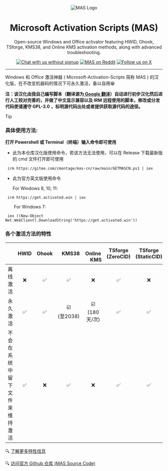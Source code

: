 <p align="center"><img src="https://massgrave.dev/img/logo_small.png" alt="MAS Logo"></p>

<h1 align="center">Microsoft  Activation  Scripts (MAS)</h1>

<p align="center">Open-source Windows and Office activator featuring HWID, Ohook, TSforge, KMS38, and Online KMS activation methods, along with advanced troubleshooting.</p>

<p align="center">
    <a href="https://discord.gg/tVFN4N84PP"><img src="https://img.shields.io/badge/Chat%20with%20us%20on%20Discord--blue?style=social&logo=discord" alt="Chat with us without signup" title="Chat with us without signup"></a>
    <a href="https://www.reddit.com/r/MAS_Activator"><img src="https://img.shields.io/badge/MAS%20on%20Reddit--orange?style=social&logo=reddit" alt="MAS on Reddit" title="MAS on Reddit"></a>
    <a href="https://twitter.com/massgravel"><img src="https://img.shields.io/twitter/follow/massgravel" alt="Follow us on X" title="Follow us on X"></a>
</p>

<hr>


Windows 和 Office 激活神器 ( Microsoft-Activation-Scripts 简称 MAS ) 的汉化版，在不改变机器码的情况下可永久激活，备以自用😁

 **注：该汉化由我自己编写脚本（翻译源为[ Google 翻译](https://translate.google.com)）自动进行初步汉化然后进行人工校对完善的，并做了中文显示兼容以及 IRM 远程使用的脚本，修改或分发代码使请遵守 GPL-3.0 ，标明源代码出处或者提供获取源代码的途径。**

> [!TIP]
> 
> ### 具体使用方法: 
> 
> **打开 Powershell 或 Terminal（终端）输入命令即可使用**
>
> - 此为本仓库汉化版使用命令，若该方法无法使用，可以在 Release 下载最新版的 cmd 文件打开即可使用
> ```
>  irm https://gitee.com/cmontage/mas-cn/raw/main/GETMASCN.ps1 | iex
> ```
> 
> - 此为官方英文版使用命令
> 
>    For Windows 8, 10, 11:
> ```
>  irm https://get.activated.win | iex
> ```
>     
>    &emsp;&emsp;For Windows 7:
>
> ```
>  iex ((New-Object Net.WebClient).DownloadString('https://get.activated.win'))
> ```

### 各个激活方法的特性

|          | HWID | Ohook  | &nbsp;&nbsp;&nbsp;KMS38 | &nbsp;&nbsp;&nbsp;&nbsp; Online &nbsp;&nbsp;&nbsp;&nbsp;KMS | TSforge (ZeroCID) | TSforge (StaticCID) | TSforge (KMS4k) |
|:----------:|:------:|:--------:|:-------:|:------------:|:-------------------:|:---------------------:|:-----------------:| 
| 离线激活 |  ❌  |  ✅    |  ✅  |     ❌     |  ✅              |        ❌           |  ✅  |
| 永久激活 |  ✅  |  ✅    |  ☑️<br>(至2038)  |  ☑️<br>(180天/次)  |  ✅  |  ✅  |☑️<br>(至4083)
| 不会在系统中留下文件来维持激活 |  ✅  |  ❌  |  ✅  |  ❌  |  ✅  |  ✅  |  ✅  |

🔍 [了解更多特性信息](https://massgrave.dev/chart#user-content-fn-2) 

🔍 [访问官方 Github 仓库 (MAS Source Code)](https://github.com/massgravel/Microsoft-Activation-Scripts?tab=readme-ov-file#download--how-to-use-it)